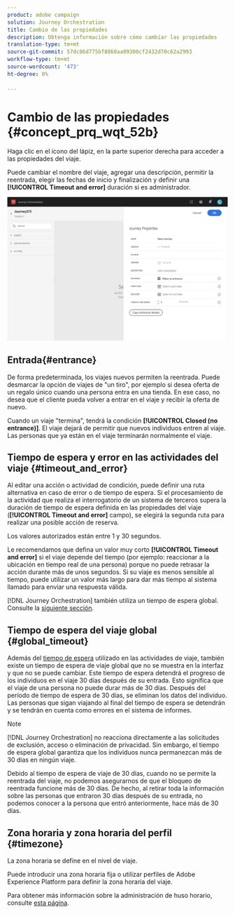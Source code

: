 ```yaml
---
product: adobe campaign
solution: Journey Orchestration
title: Cambio de las propiedades
description: Obtenga información sobre cómo cambiar las propiedades
translation-type: tm+mt
source-git-commit: 57dc86d775bf8860aa09300cf2432d70c62a2993
workflow-type: tm+mt
source-wordcount: '473'
ht-degree: 0%

---
```




# Cambio de las propiedades {#concept_prq_wqt_52b}

Haga clic en el icono del lápiz, en la parte superior derecha para acceder a las propiedades del viaje.

Puede cambiar el nombre del viaje, agregar una descripción, permitir la reentrada, elegir las fechas de inicio y finalización y definir una **[!UICONTROL Timeout and error]** duración si es administrador.

![](../assets/journey32.png)

## Entrada{#entrance}

De forma predeterminada, los viajes nuevos permiten la reentrada. Puede desmarcar la opción de viajes de &quot;un tiro&quot;, por ejemplo si desea oferta de un regalo único cuando una persona entra en una tienda. En ese caso, no desea que el cliente pueda volver a entrar en el viaje y recibir la oferta de nuevo.

Cuando un viaje &quot;termina&quot;, tendrá la condición **[!UICONTROL Closed (no entrance)]**. El viaje dejará de permitir que nuevos individuos entren al viaje. Las personas que ya están en el viaje terminarán normalmente el viaje.

## Tiempo de espera y error en las actividades del viaje {#timeout_and_error}

Al editar una acción o actividad de condición, puede definir una ruta alternativa en caso de error o de tiempo de espera. Si el procesamiento de la actividad que realiza el interrogatorio de un sistema de terceros supera la duración de tiempo de espera definida en las propiedades del viaje (**[!UICONTROL Timeout and  error]** campo), se elegirá la segunda ruta para realizar una posible acción de reserva.

Los valores autorizados están entre 1 y 30 segundos.

Le recomendamos que defina un valor muy corto **[!UICONTROL Timeout and error]** si el viaje depende del tiempo (por ejemplo: reaccionar a la ubicación en tiempo real de una persona) porque no puede retrasar la acción durante más de unos segundos. Si su viaje es menos sensible al tiempo, puede utilizar un valor más largo para dar más tiempo al sistema llamado para enviar una respuesta válida.

[!DNL Journey Orchestration] también utiliza un tiempo de espera global. Consulte la [siguiente sección](#global_timeout).

## Tiempo de espera del viaje global {#global_timeout}

Además del [tiempo de espera](#timeout_and_error) utilizado en las actividades de viaje, también existe un tiempo de espera de viaje global que no se muestra en la interfaz y que no se puede cambiar. Este tiempo de espera detendrá el progreso de los individuos en el viaje 30 días después de su entrada. Esto significa que el viaje de una persona no puede durar más de 30 días. Después del período de tiempo de espera de 30 días, se eliminan los datos del individuo. Las personas que sigan viajando al final del tiempo de espera se detendrán y se tendrán en cuenta como errores en el sistema de informes.

>[!NOTE]
>
>[!DNL Journey Orchestration] no reacciona directamente a las solicitudes de exclusión, acceso o eliminación de privacidad. Sin embargo, el tiempo de espera global garantiza que los individuos nunca permanezcan más de 30 días en ningún viaje.

Debido al tiempo de espera de viaje de 30 días, cuando no se permite la reentrada del viaje, no podemos asegurarnos de que el bloqueo de reentrada funcione más de 30 días. De hecho, al retirar toda la información sobre las personas que entraron 30 días después de su entrada, no podemos conocer a la persona que entró anteriormente, hace más de 30 días.

## Zona horaria y zona horaria del perfil {#timezone}

La zona horaria se define en el nivel de viaje.

Puede introducir una zona horaria fija o utilizar perfiles de Adobe Experience Platform para definir la zona horaria del viaje.

Para obtener más información sobre la administración de huso horario, consulte [esta página](../building-journeys/timezone-management.md).
